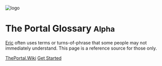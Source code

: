 <!-- _coverpage.md -->

![logo](https://theportal.tv/wp-content/uploads/2020/08/the-portal-logo.png)

# The Portal Glossary <small>Alpha</small>

[Eric](https://twitter.com/EricRWeinstein) often uses terms or turns-of-phrase that some people may not immediately understand. This page is a reference source for those only.

[ThePortal.Wiki](https://theportal.wiki/)
[Get Started](#the-portal-glossary)
